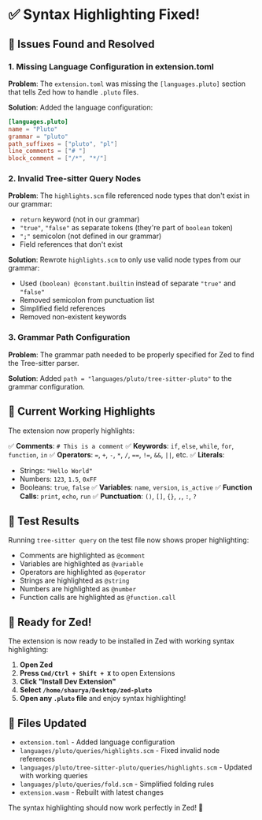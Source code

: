 # ✅ Syntax Highlighting Fixed!

## 🔧 Issues Found and Resolved

### 1. **Missing Language Configuration in extension.toml**
**Problem**: The `extension.toml` was missing the `[languages.pluto]` section that tells Zed how to handle `.pluto` files.

**Solution**: Added the language configuration:
```toml
[languages.pluto]
name = "Pluto"
grammar = "pluto"
path_suffixes = ["pluto", "pl"]
line_comments = ["# "]
block_comment = ["/*", "*/"]
```

### 2. **Invalid Tree-sitter Query Nodes**
**Problem**: The `highlights.scm` file referenced node types that don't exist in our grammar:
- `return` keyword (not in our grammar)
- `"true"`, `"false"` as separate tokens (they're part of `boolean` token)
- `";"` semicolon (not defined in our grammar)
- Field references that don't exist

**Solution**: Rewrote `highlights.scm` to only use valid node types from our grammar:
- Used `(boolean) @constant.builtin` instead of separate `"true"` and `"false"`
- Removed semicolon from punctuation list
- Simplified field references
- Removed non-existent keywords

### 3. **Grammar Path Configuration**
**Problem**: The grammar path needed to be properly specified for Zed to find the Tree-sitter parser.

**Solution**: Added `path = "languages/pluto/tree-sitter-pluto"` to the grammar configuration.

## 🎯 Current Working Highlights

The extension now properly highlights:

✅ **Comments**: `# This is a comment`
✅ **Keywords**: `if`, `else`, `while`, `for`, `function`, `in`
✅ **Operators**: `=`, `+`, `-`, `*`, `/`, `==`, `!=`, `&&`, `||`, etc.
✅ **Literals**: 
  - Strings: `"Hello World"`
  - Numbers: `123`, `1.5`, `0xFF`
  - Booleans: `true`, `false`
✅ **Variables**: `name`, `version`, `is_active`
✅ **Function Calls**: `print`, `echo`, `run`
✅ **Punctuation**: `()`, `[]`, `{}`, `,`, `:`, `?`

## 🧪 Test Results

Running `tree-sitter query` on the test file now shows proper highlighting:
- Comments are highlighted as `@comment`
- Variables are highlighted as `@variable`
- Operators are highlighted as `@operator`
- Strings are highlighted as `@string`
- Numbers are highlighted as `@number`
- Function calls are highlighted as `@function.call`

## 🚀 Ready for Zed!

The extension is now ready to be installed in Zed with working syntax highlighting:

1. **Open Zed**
2. **Press `Cmd/Ctrl + Shift + X`** to open Extensions
3. **Click "Install Dev Extension"**
4. **Select `/home/shaurya/Desktop/zed-pluto`**
5. **Open any `.pluto` file** and enjoy syntax highlighting!

## 📁 Files Updated

- `extension.toml` - Added language configuration
- `languages/pluto/queries/highlights.scm` - Fixed invalid node references
- `languages/pluto/tree-sitter-pluto/queries/highlights.scm` - Updated with working queries
- `languages/pluto/queries/fold.scm` - Simplified folding rules
- `extension.wasm` - Rebuilt with latest changes

The syntax highlighting should now work perfectly in Zed! 🎉